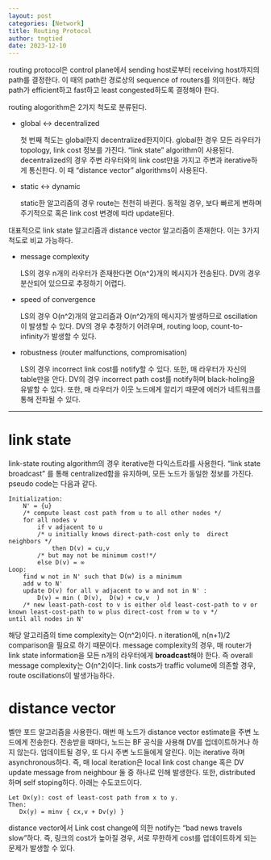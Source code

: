 ```yaml
---
layout: post
categories: [Network]
title: Routing Protocol
author: tngtied
date: 2023-12-10
---
```


routing protocol은 control plane에서 sending host로부터 receiving host까지의 path를 결정한다. 이 때의 path란 경로상의 sequence of routers를 의미한다. 해당 path가 efficient하고 fast하고 least congested하도록 결정해야 한다.

routing alogorithm은 2가지 척도로 분류된다.

- global <-> decentralized

  첫 번째 척도는 global한지 decentralized한지이다.
  global한 경우 모든 라우터가 topology, link cost 정보를 가진다. “link state” algorithm이 사용된다.
  decentralized의 경우 주변 라우터와의 link cost만을 가지고 주변과 iterative하게 통신한다. 이 때 “distance vector” algorithms이 사용된다.

- static <-> dynamic

  static한 알고리즘의 경우 route는 천천히 바뀐다. 동적일 경우, 보다 빠르게 변하며 주기적으로 혹은 link cost 변경에 따라 update된다.

대표적으로 link state 알고리즘과 distance vector 알고리즘이 존재한다. 이는 3가지 척도로 비교 가능하다.

- message complexity

  LS의 경우 n개의 라우터가 존재한다면 O(n^2)개의 메시지가 전송된다.
  DV의 경우 분산되어 있으므로 추정하기 어렵다.

- speed of convergence

  LS의 경우 O(n^2)개의 알고리즘과 O(n^2)개의 메시지가 발생하므로 oscillation이 발생할 수 있다.
  DV의 경우 추정하기 어려우며, routing loop, count-to-infinity가 발생할 수 있다.

- robustness (router malfunctions, compromisation)

  LS의 경우 incorrect link cost를 notify할 수 있다. 또한, 매 라우터가 자신의 table만을 안다.
  DV의 경우 incorrect path cost를 notify하며 black-holing을 유발할 수 있다. 또한, 매 라우터가 이웃 노드에게 알리기 때문에 에러가 네트워크를 통해 전파될 수 있다.

---

# link state

link-state routing algorithm의 경우 iterative한 다익스트라를 사용한다. “link state broadcast” 를 통해 centralized함을 유지하며, 모든 노드가 동일한 정보를 가진다. pseudo code는 다음과 같다.

```
Initialization:
    N' = {u}
    /* compute least cost path from u to all other nodes */
    for all nodes v
        if v adjacent to u
        /* u initially knows direct-path-cost only to  direct neighbors */
            then D(v) = cu,v
        /* but may not be minimum cost!*/
        else D(v) = ∞
Loop:
    find w not in N' such that D(w) is a minimum
    add w to N'
    update D(v) for all v adjacent to w and not in N' :
        D(v) = min ( D(v),  D(w) + cw,v  )
    /* new least-path-cost to v is either old least-cost-path to v or known least-cost-path to w plus direct-cost from w to v */
until all nodes in N'
```

해당 알고리즘의 time complexity는 O(n^2)이다. n iteration에, n(n+1)/2 comparison을 필요로 하기 때문이다.
message complexity의 경우, 매 router가 link state information을 모든 n개의 라우터에게 **broadcast**해야 한다. 즉 overall message complexity는 O(n^2)이다.
link costs가 traffic volume에 의존할 경우, route oscillations이 발생가능하다.

# distance vector

벨만 포드 알고리즘을 사용한다. 매번 매 노드가 distance vector estimate을 주변 노드에게 전송한다. 전송받을 때마다, 노드는 BF 공식을 사용해 DV를 업데이트하거나 하지 않는다. 업데이트될 경우, 또 다시 주변 노드들에게 알린다.
이는 iterative 하며 asynchronous하다. 즉, 매 local iteration은 local link cost change 혹은 DV update message from neighbour 둘 중 하나로 인해 발생한다.
또한, distributed 하며 self stoping하다.
아래는 수도코드이다.

```
Let Dx(y): cost of least-cost path from x to y.
Then:
   Dx(y) = minv { cx,v + Dv(y) }
```

distance vector에서 Link cost change에 의한 notify는 “bad news travels slow”하다. 즉, 링크의 cost가 높아질 경우, 서로 무한하게 cost를 업데이트하게 되는 문제가 발생할 수 있다.
